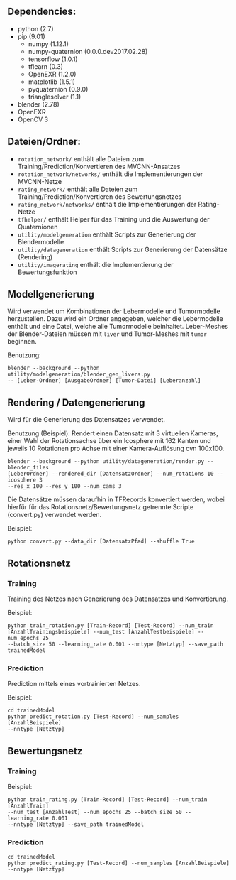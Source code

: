 ## Dependencies:
* python (2.7)
* pip (9.01)
	* numpy (1.12.1)
	* numpy-quaternion (0.0.0.dev2017.02.28)
	* tensorflow (1.0.1)
	* tflearn (0.3)
	* OpenEXR (1.2.0)
	* matplotlib (1.5.1)
	* pyquaternion (0.9.0)
	* trianglesolver (1.1)
* blender (2.78)
* OpenEXR
* OpenCV 3

## Dateien/Ordner:
* `rotation_network/` enthält alle Dateien zum Training/Prediction/Konvertieren des MVCNN-Ansatzes
* `rotation_network/networks/` enthält die Implementierungen der MVCNN-Netze
* `rating_network/` enthält alle Dateien zum Training/Prediction/Konvertieren des Bewertungsnetzes
* `rating_network/networks/` enthält die Implementierungen der Rating-Netze
* `tfhelper/` enthält Helper für das Training und die Auswertung der Quaternionen
* `utility/modelgeneration` enthält Scripts zur Generierung der Blendermodelle
* `utility/datageneration` enthält Scripts zur Generierung der Datensätze (Rendering)
* `utility/imagerating` enthält die Implementierung der Bewertungsfunktion

## Modellgenerierung
Wird verwendet um Kombinationen der Lebermodelle und Tumormodelle herzustellen.
Dazu wird ein Ordner angegeben, welcher die Lebermodelle enthält und eine Datei, welche alle Tumormodelle beinhaltet. Leber-Meshes der Blender-Dateien müssen mit `liver` und Tumor-Meshes mit `tumor` beginnen.

Benutzung:
```
blender --background --python utility/modelgeneration/blender_gen_livers.py
-- [Leber-Ordner] [AusgabeOrdner] [Tumor-Datei] [Leberanzahl]
```

## Rendering / Datengenerierung
Wird für die Generierung des Datensatzes verwendet.

Benutzung (Beispiel):
Rendert einen Datensatz mit 3 virtuellen Kameras, einer Wahl der Rotationsachse über ein Icosphere mit 162 Kanten und jeweils 10 Rotationen pro Achse mit einer Kamera-Auflösung ovn 100x100.
```
blender --background --python utility/datageneration/render.py --blender_files
[LeberOrdner] --rendered_dir [DatensatzOrdner] --num_rotations 10 --icosphere 3 
--res_x 100 --res_y 100 --num_cams 3
```

Die Datensätze müssen daraufhin in TFRecords konvertiert werden, wobei hierfür für das Rotationsnetz/Bewertungsnetz getrennte Scripte (convert.py) verwendet werden.

Beispiel:
```
python convert.py --data_dir [DatensatzPfad] --shuffle True
```

## Rotationsnetz
### Training
Training des Netzes nach Generierung des Datensatzes und Konvertierung.

Beispiel:
```
python train_rotation.py [Train-Record] [Test-Record] --num_train
[AnzahlTrainingsbeispiele] --num_test [AnzahlTestbeispiele] --num_epochs 25 
--batch_size 50 --learning_rate 0.001 --nntype [Netztyp] --save_path trainedModel
```
### Prediction
Prediction mittels eines vortrainierten Netzes.

Beispiel:
```
cd trainedModel
python predict_rotation.py [Test-Record] --num_samples [AnzahlBeispiele] 
--nntype [Netztyp]
```

## Bewertungsnetz
### Training
Beispiel:
```
python train_rating.py [Train-Record] [Test-Record] --num_train [AnzahlTrain]
--num_test [AnzahlTest] --num_epochs 25 --batch_size 50 --learning_rate 0.001
--nntype [Netztyp] --save_path trainedModel
```

### Prediction
```
cd trainedModel
python predict_rating.py [Test-Record] --num_samples [AnzahlBeispiele]
--nntype [Netztyp]
```
